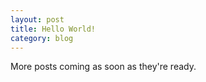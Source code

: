 ```yaml
---
layout: post
title: Hello World!
category: blog
---
```


More posts coming as soon as they're ready.